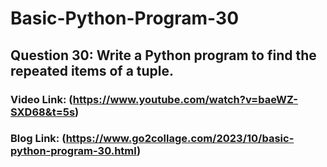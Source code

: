 # Basic-Python-Program-30

## Question 30: Write a Python program to find the repeated items of a tuple.

### Video Link: (https://www.youtube.com/watch?v=baeWZ-SXD68&t=5s)

### Blog Link: (https://www.go2collage.com/2023/10/basic-python-program-30.html)
